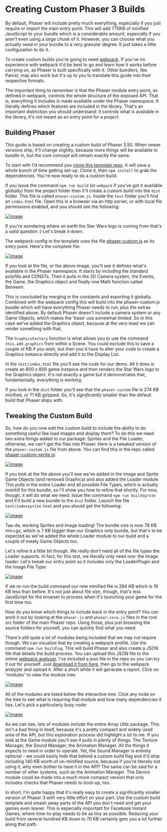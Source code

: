 # Creating Custom Phaser 3 Builds

By default, Phaser will include pretty much everything, especially if you just require or import the main entry point. This will add 770KB of minified JavaScript to your bundle which is a considerable amount, especially if you aren't even using a large chunk of it. However, you can choose what you actually need in your bundle to a very granular degree. It just takes a little configuration to do it.

To create custom builds you're going to need [webpack](https://webpack.js.org/). If you've no experience with webpack it'd be best to go and learn how it works before carrying on, as Phaser is built specifically with it. Other bundlers, like Parcel, may also work but it's up to you to translate this guide into their respective formats.

The important thing to remember is that the Phaser module entry point, as defined in webpack, controls the whole structure of the exposed API. That is, everything it includes is made available under the Phaser namespace. It literally defines which features are included in the library. That's an important distinction you should understand: it controls what is available in the library, it's not meant as an entry point for a _project_.

## Building Phaser

This guide is based on creating a custom build of Phaser 3.50. When newer versions ship, it'll change slightly, because more things will be available to bundle in, but the core concept will remain exactly the same.

To start with I'd recommend you [clone this template repo](https://github.com/photonstorm/phaser3-custom-build). It will save a whole bunch of time getting set-up. Clone it, then `npm install` to grab the dependencies. You're now ready to do a custom build.

If you issue the command `npm run build` (or `webpack` if you've got it available globally) from the project folder then it'll create a custom build into the `dist` folder. This file is called `phaser-custom.js`. Inside the `test` folder you'll find an `index.html` file. Open this in a browser via an http server, or with local file permissions enabled, and you should see the following:

[![image](https://cascade.madmimi.com/promotion_images/6092/3212/original/custom1.png?1535988194)]()

If you're wondering where on earth the Star Wars logo is coming from that's a valid question :) Let's break it down.

The webpack config in the template uses the file [phaser-custom.js](https://github.com/photonstorm/phaser3-custom-build/blob/master/phaser-custom.js) as its entry point. Here's the complete file:

[![image](https://cascade.madmimi.com/promotion_images/6092/4444/original/custom2.png?1535989284)]()

If you look at the file, or the above image, you'll see it defines what's available in the Phaser namespace. It starts by including the standard polyfills and CONSTs. Then it pulls in the 2D Camera system, the Events, the Game, the Graphics object and finally one Math function called Between.

This is concluded by merging in the constants and exporting it globally. Combined with the webpack config this will build into the phaser-custom.js bundle which will have everything Phaser needs to run, plus the extras identified above. By default Phaser doesn't include a camera system or any Game Objects, which makes the 'base' use somewhat limited. So in this case we've added the Graphics object, because at the very least we can render something with that.

The `GraphicsFactory` function is what allows you to use the command `this.add.graphics` from within a Scene. You could exclude this to save a couple of KB if you wish, but then you'd have to alter your code to create a Graphics instance directly and add it to the Display List.

In the `test/index.html` file you'll see the code for our demo. All it does is create an 800 x 600 game instance and then renders the Star Wars logo to the Graphics object. It's not exactly a game but it demonstrates that, fundamentally, everything is working.

If you look in the `dist` folder you'll see that the `phaser-custom` file is 274 KB minified, or 71 KB gzipped. So, it's _significantly_ smaller than the default build that Phaser ships with.

## Tweaking the Custom Build

So, how do you now edit the custom build to include the ability to do something useful like load images and display them? To do this we need two extra things added to our package: Sprites and the File Loader, otherwise, we can't get the files into Phaser. Here is a tweaked version of the `phaser-custom.js` file from above. You can find this in the repo called [phaser-custom-sprite.js](https://github.com/photonstorm/phaser3-custom-build/blob/master/phaser-custom-sprite.js):

[![image](https://cascade.madmimi.com/promotion_images/6092/7835/original/custom4.png?1535991630)]()

If you look at the file above you'll see we've added in the Image and Sprite Game Objects (and removed Graphics) and also added the Loader module. This pulls in the entire Loader and all possible File Types, which is actually overkill for this bundle, so I'll show you how to refine that shortly. For now, though, it will do what we need. Issue the command `npm run buildsprite` and it'll build a new bundle to the `dist` folder. Launch the file `test/indexsprite.html` and you should get the following:

[![image](https://cascade.madmimi.com/promotion_images/6092/7999/original/custom3.png?1535991809)]()

Taa-da, working Sprites and image loading! The bundle size is now 78 KB min+gz, which is 7 KB bigger than our Graphics only bundle, but that's to be expected as we've added the whole Loader module to our build and a couple of meaty Game Objects too.

Let's refine it a little bit though. We really don't need all of the file types the Loader supports. In fact, for this test, we literally only need one: the Image loader. Let's tweak our entry point so it includes only the LoaderPlugin and the Image File Type:

[![image](https://cascade.madmimi.com/promotion_images/6094/9597/original/custom5.png?1536004657)]()

If we re-run the build command our new minified file is 284 KB which is 19 KB less than before. It's not just about file size, though, that's less JavaScript for the browser to process when it's launching your game for the first time too.

How do you know which things to include back in the entry point? You can work it out by looking at the `phaser.js` and `phaser-core.js` files in the root src folder of the main Phaser repo. Using those, plus just browsing the source folders for yourself, you can quickly find what you need.

There's still quite a lot of modules being included that we may not require though. We can visualize that by creating a webpack profile. Use the command `npm run buildlog`. This will build Phaser and also create a JSON file that details the build process. You can upload this JSON file to the online [webpack analyzer](http://webpack.github.io/analyse/). I've included a json file in the repo so you can try it out for yourself. Just [download it from here](https://github.com/photonstorm/phaser3-custom-build/blob/master/webpack.build-log.json), then go to the webpack analyzer and upload it. After a short while it will generate a report. Click on 'modules' to view the module tree:

[![image](https://cascade.madmimi.com/promotion_images/6095/0953/original/custom6.png?1536005428)]()

All of the modules are listed below the interactive tree. Click any node on the tree to see what is requiring that module and how many dependencies it has. Let's pick a particularly busy node:

[![image](https://cascade.madmimi.com/promotion_images/6095/1504/original/custom7.png?1536005667)]()

As we can see, lots of modules include the entire Array Utils package. This isn't a bad thing in itself, because it's a pretty compact and widely used area of the API, but this exploration process did highlight a lot to me. If you look at the Game module you'll see it pulls in plenty of things. The Texture Manager, the Sound Manager, the Animation Manager. All the things it expects to need in order to operate. Yet, the Sound Manager is entirely optional - we could easily hide that behind a custom build flag and it'd stop including 140 KB worth of un-minified source, because if you're literally not using it, why even bother to have it in the API? The same can be said for a number of other systems, such as the Animation Manager. The Device module could be made into a much more compact version that only includes checks that Phaser needs to boot-up, too.

In short, I'm quite happy that it's really easy to create a significantly smaller version of Phaser 3 with very little effort on your part. Use the custom build template and smash away parts of the API you don't need and get your games even leaner. This is especially important for Facebook Instant Games, where time-to-play needs to be as tiny as possible. Reducing your build from several hundred KB down to 70 KB certainly gets you a lot further along that path.
